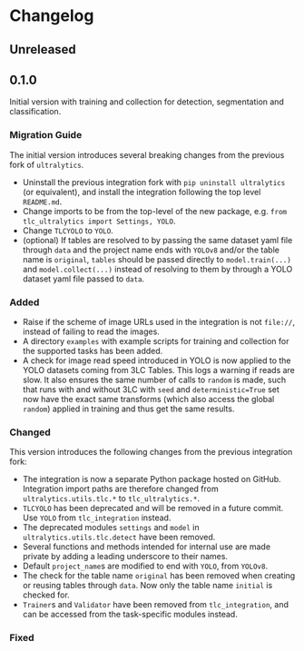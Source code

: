 # Changelog

## Unreleased

## 0.1.0

Initial version with training and collection for detection, segmentation and classification.

### Migration Guide

The initial version introduces several breaking changes from the previous fork of `ultralytics`. 

- Uninstall the previous integration fork with `pip uninstall ultralytics` (or equivalent), and install the integration following the top level `README.md`.
- Change imports to be from the top-level of the new package, e.g. `from tlc_ultralytics import Settings, YOLO`.
- Change `TLCYOLO` to `YOLO`.
- (optional) If tables are resolved to by passing the same dataset yaml file through `data` and the project name ends with `YOLOv8` and/or the table name is `original`, `tables` should be passed directly to `model.train(...)` and `model.collect(...)` instead of resolving to them by through a YOLO dataset yaml file passed to `data`.

### Added

- Raise if the scheme of image URLs used in the integration is not `file://`, instead of failing to read the images.
- A directory `examples` with example scripts for training and collection for the supported tasks has been added.
- A check for image read speed introduced in YOLO is now applied to the YOLO datasets coming from 3LC Tables. This logs a warning if reads are slow. It also ensures the same number of calls to `random` is made, such that runs with and without 3LC with `seed` and `deterministic=True` set now have the exact same transforms (which also access the global `random`) applied in training and thus get the same results.

### Changed

This version introduces the following changes from the previous integration fork:

- The integration is now a separate Python package hosted on GitHub. Integration import paths are therefore changed from `ultralytics.utils.tlc.*` to `tlc_ultralytics.*`.
- `TLCYOLO` has been deprecated and will be removed in a future commit. Use `YOLO` from `tlc_integration` instead.
- The deprecated modules `settings` and `model` in `ultralytics.utils.tlc.detect` have been removed.
- Several functions and methods intended for internal use are made private by adding a leading underscore to their names.
- Default `project_name`s are modified to end with `YOLO`, from `YOLOv8`.
- The check for the table name `original` has been removed when creating or reusing tables through `data`. Now only the table name `initial` is checked for.
- `Trainer`s and `Validator` have been removed from `tlc_integration`, and can be accessed from the task-specific modules instead.

### Fixed
